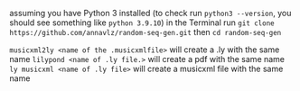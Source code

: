 assuming you have Python 3 installed (to check run `python3 --version`, you should see something like `python 3.9.10`)
in the Terminal run `git clone https://github.com/annavlz/random-seq-gen.git`
then `cd random-seq-gen`

`musicxml2ly <name of the .musicxmlfile>` will create a .ly with the same name
`lilypond <name of .ly file.>` will create a pdf with the same name
`ly musicxml <name of .ly file>` will create a musicxml file with the same name